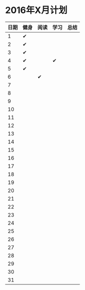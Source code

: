
# 2016年X月计划

 日期|健身|阅读|学习|总结
:-----------|:------------|:--------|:---------|:---------
1|✔| | | |
2|✔| | | |
3|✔| | | |
4|✔| |✔| |
5|✔| | | |
6| |✔| | |
7| | | | |
8| | | | |
9| | | | |
10| | | | |
11| | | | |   
12| | | | |
13| | | | |
14| | | | |
15| | | | |
16| | | | |
17| | | | |
18| | | | |
19| | | | |
20| | | | |
21| | | | |
22| | | | |
23| | | | |
24| | | | |
25| | | | |
26| | | | |
27| | | | |
28| | | | |
29| | | | |
30| | | | |
31| | | | |